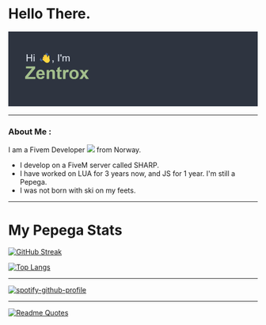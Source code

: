 <h1>
  Hello There.
</h1>

<div align="center">
  <img src="https://raw.githubusercontent.com/zentroxx/Zentroxx/main/header.png"/>
</div>

---

### About Me :


I am a Fivem Developer <img src="https://media.giphy.com/media/WUlplcMpOCEmTGBtBW/giphy.gif" width="30"> from Norway.

- I develop on a FiveM server called SHARP.
- I have worked on LUA for 3 years now, and JS for 1 year. I'm still a Pepega.
- I was not born with ski on my feets.

---

<h1>
  My Pepega Stats
</h1>

[![GitHub Streak](http://github-readme-streak-stats.herokuapp.com?user=zentroxx&theme=nord&date_format=n%2Fj%5B%2FY%5D)](https://git.io/streak-stats)


[![Top Langs](https://github-readme-stats.vercel.app/api/top-langs/?username=zentroxx&layout=compact&theme=nord)](https://github.com/anuraghazra/github-readme-stats)

---

[![spotify-github-profile](https://spotify-github-profile.vercel.app/api/view?uid=zxdexusxz&cover_image=true&theme=natemoo-re&bar_color=53b14f&bar_color_cover=false)](https://github.com/kittinan/spotify-github-profile)

---

[![Readme Quotes](https://quotes-github-readme.vercel.app/api?type=horizontal&theme=nord)](https://github.com/piyushsuthar/github-readme-quotes)
